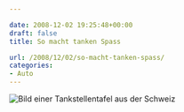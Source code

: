 ```yaml
---

date: 2008-12-02 19:25:48+00:00
draft: false
title: So macht tanken Spass

url: /2008/12/02/so-macht-tanken-spass/
categories:
- Auto
---
```


![Bild einer Tankstellentafel aus der Schweiz](/images/p-640-480-e29aab68-8189-4443-ba54-4d51523f9672.jpeg)
